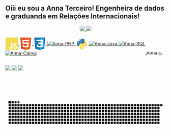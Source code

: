 ## Oiii eu sou a Anna Terceiro! Engenheira de dados e graduanda em Relações Internacionais!
<div align="center">
  <a href="https://github.com/annaterceiro">
  <img height="170em" src="https://github-readme-stats.vercel.app/api?username=annaterceiro&show_icons=true&theme=react&include_all_commits=true&count_private=true"/>
  <img height="150em" src="https://github-readme-stats.vercel.app/api/top-langs/?username=annaterceiro&layout=compact&langs_count=7&theme=react"/>
</div>
<div style="display: inline_block"><br>
  <img align="center" alt="Anna-Js" height="40" width="40" src="https://raw.githubusercontent.com/devicons/devicon/master/icons/javascript/javascript-plain.svg">
  <img align="center" alt="Anna-HTML" height="40" width="40" src="https://raw.githubusercontent.com/devicons/devicon/master/icons/html5/html5-original.svg">
  <img align="center" alt="Anna-CSS" height="40" width="40" src="https://raw.githubusercontent.com/devicons/devicon/master/icons/css3/css3-original.svg">
  <img align="center" alt="Anna-PHP" height="40" width="40" src="https://img.shields.io/badge/php-%23777BB4.svg?style=for-the-badge&logo=php&logoColor=white">
  <img align="center" alt="Anna-Python" height="40" width="40" src="https://raw.githubusercontent.com/devicons/devicon/master/icons/python/python-original.svg">
  <img align="center" alt="Anna-Java" height="40" width="40" src="https://cdn.jsdelivr.net/gh/devicons/devicon/icons/java/java-original.svg">
  <img align="center" alt="Anna-SQL" height="40" width="40" src="https://cdn.jsdelivr.net/gh/devicons/devicon/icons/postgresql/postgresql-original.svg">
  <img align="center" alt="Anna-Canva" height="40" width="40" src="https://cdn.jsdelivr.net/gh/devicons/devicon/icons/canva/canva-original.svg">
  <img align="right" alt="Anna-pic" height="150" style="border-radius:50px;" src="https://media.discordapp.net/attachments/874801192843223071/895104409187520552/Webp.net-gifmaker.gif">
</div>
  
  ##
  
 <div> 
  <a href="https://www.instagram.com/moongirl.study/" target="_blank"><img src="https://img.shields.io/badge/-Instagram-%23E4405F?style=for-the-badge&logo=instagram&logoColor=white" target="_blank"></a>
 <a href="https://discord.gg/geh2xbksNR" target="_blank"><img src="https://img.shields.io/badge/Discord-7289DA?style=for-the-badge&logo=discord&logoColor=white" target="_blank"></a> 
  <a href="https://www.linkedin.com/in/anna-terceiro-154a00176/" target="_blank"><img src="https://img.shields.io/badge/-LinkedIn-%230077B5?style=for-the-badge&logo=linkedin&logoColor=white" target="_blank"></a>
   
   ![Snake animation](https://github.com/annaterceiro/annaterceiro/blob/output/github-contribution-grid-snake.svg)

</div>
